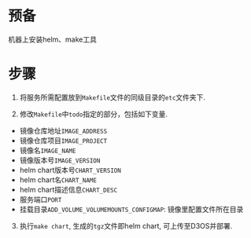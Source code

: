 # 预备

机器上安装helm、make工具

# 步骤

1. 将服务所需配置放到`Makefile`文件的同级目录的`etc`文件夹下.

2. 修改`Makefile`中`todo`指定的部分，包括如下变量.

- 镜像仓库地址`IMAGE_ADDRESS`
- 镜像仓库项目`IMAGE_PROJECT`
- 镜像名`IMAGE_NAME`
- 镜像版本号`IMAGE_VERSION`
- helm chart版本号`CHART_VERSION`
- helm chart名`CHART_NAME`
- helm chart描述信息`CHART_DESC`
- 服务端口`PORT`
- 挂载目录`ADD_VOLUME_VOLUMEMOUNTS_CONFIGMAP`: 镜像里配置文件所在目录

3. 执行`make chart`, 生成的`tgz`文件即helm chart, 可上传至D3OS并部署.
